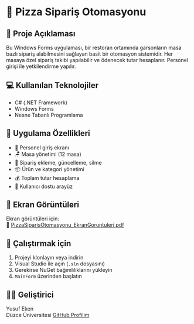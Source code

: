 # 🍕 Pizza Sipariş Otomasyonu

## 📌 Proje Açıklaması
Bu Windows Forms uygulaması, bir restoran ortamında garsonların masa bazlı sipariş alabilmesini sağlayan basit bir otomasyon sistemidir. Her masaya özel sipariş takibi yapılabilir ve ödenecek tutar hesaplanır. Personel girişi ile yetkilendirme yapılır.

## 💻 Kullanılan Teknolojiler
- C# (.NET Framework)
- Windows Forms
- Nesne Tabanlı Programlama

## 🔧 Uygulama Özellikleri
- 👤 Personel giriş ekranı
- 🪑 Masa yönetimi (12 masa)
- 🧾 Sipariş ekleme, güncelleme, silme
- 📦 Ürün ve kategori yönetimi
- 💰 Toplam tutar hesaplama
- 👀 Kullanıcı dostu arayüz

## 📸 Ekran Görüntüleri
Ekran görüntüleri için:  
📄 [PizzaSiparisOtomasyonu_EkranGoruntuleri.pdf](./PizzaSiparisOtomasyonu_EkranGoruntuleri.pdf)

## 🚀 Çalıştırmak için
1. Projeyi klonlayın veya indirin
2. Visual Studio ile açın (`.sln` dosyasını)
3. Gerekirse NuGet bağımlılıklarını yükleyin
4. `MainForm` üzerinden başlatın

## 👨‍💻 Geliştirici
Yusuf Eken  
Düzce Üniversitesi
[GitHub Profilim](https://github.com/yusuf-eken)  
